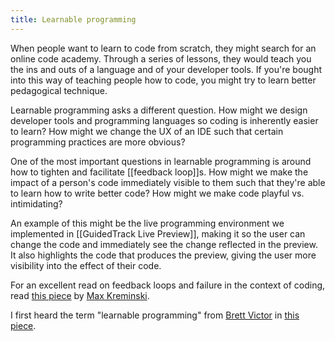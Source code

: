```yaml
---
title: Learnable programming
---
```

When people want to learn to code from scratch, they might search for an online code academy. Through a series of lessons, they would teach you the ins and outs of a language and of your developer tools. If you're bought into this way of teaching people how to code, you might try to learn better pedagogical technique.

Learnable programming asks a different question. How might we design developer tools and programming languages so coding is inherently easier to learn? How might we change the UX of an IDE such that certain programming practices are more obvious?

One of the most important questions in learnable programming is around how to tighten and facilitate [[feedback loop]]s. How might we make the impact of a person's code immediately visible to them such that they're able to learn how to write better code? How might we make code playful vs. intimidating?

An example of this might be the live programming environment we implemented in [[GuidedTrack Live Preview]], making it so the user can change the code and immediately see the change reflected in the preview. It also highlights the code that produces the preview, giving the user more visibility into the effect of their code.

For an excellent read on feedback loops and failure in the context of coding, read [this piece](https://mkremins.github.io/blog/failure-margins-feedback-loops/) by [Max Kreminski](https://twitter.com/maxkreminski).

I first heard the term "learnable programming" from [Brett Victor](http://worrydream.com/) in [this piece](http://worrydream.com/LearnableProgramming/).